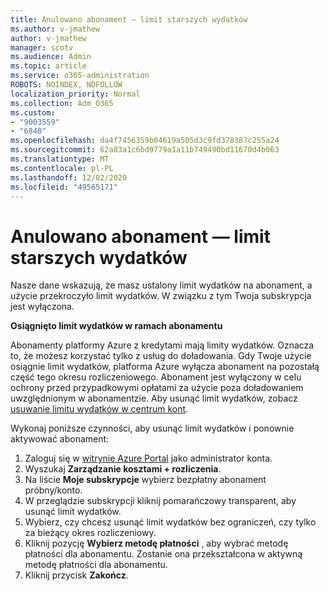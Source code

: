 ```yaml
---
title: Anulowano abonament — limit starszych wydatków
ms.author: v-jmathew
author: v-jmathew
manager: scotv
ms.audience: Admin
ms.topic: article
ms.service: o365-administration
ROBOTS: NOINDEX, NOFOLLOW
localization_priority: Normal
ms.collection: Adm_O365
ms.custom:
- "9003559"
- "6848"
ms.openlocfilehash: da4f7456359b04619a505d3c9fd378387c255a24
ms.sourcegitcommit: 62a83a1c6bd9779a1a11b749490bd11670d4b063
ms.translationtype: MT
ms.contentlocale: pl-PL
ms.lasthandoff: 12/02/2020
ms.locfileid: "49565171"
---
```

# <a name="subscription-cancelled---legacy---spending-limit"></a>Anulowano abonament — limit starszych wydatków

Nasze dane wskazują, że masz ustalony limit wydatków na abonament, a użycie przekroczyło limit wydatków. W związku z tym Twoja subskrypcja jest wyłączona.

**Osiągnięto limit wydatków w ramach abonamentu**

Abonamenty platformy Azure z kredytami mają limity wydatków. Oznacza to, że możesz korzystać tylko z usług do doładowania. Gdy Twoje użycie osiągnie limit wydatków, platforma Azure wyłącza abonament na pozostałą część tego okresu rozliczeniowego. Abonament jest wyłączony w celu ochrony przed przypadkowymi opłatami za użycie poza doładowaniem uwzględnionym w abonamentzie. Aby usunąć limit wydatków, zobacz [usuwanie limitu wydatków w centrum kont](https://docs.microsoft.com/azure/cost-management-billing/manage/spending-limit#remove).

Wykonaj poniższe czynności, aby usunąć limit wydatków i ponownie aktywować abonament:

1. Zaloguj się w [witrynie Azure Portal](https://portal.azure.com/) jako administrator konta.
2. Wyszukaj **Zarządzanie kosztami + rozliczenia**.
3. Na liście **Moje subskrypcje** wybierz bezpłatny abonament próbny/konto.
4. W przeglądzie subskrypcji kliknij pomarańczowy transparent, aby usunąć limit wydatków.
5. Wybierz, czy chcesz usunąć limit wydatków bez ograniczeń, czy tylko za bieżący okres rozliczeniowy.
6. Kliknij pozycję **Wybierz metodę płatności** , aby wybrać metodę płatności dla abonamentu. Zostanie ona przekształcona w aktywną metodę płatności dla abonamentu.
7. Kliknij przycisk **Zakończ**.

